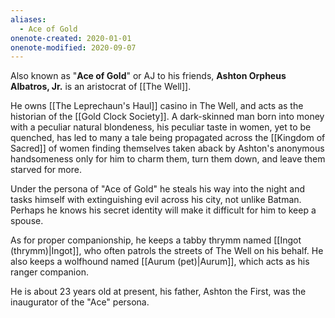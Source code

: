 ```yaml
---
aliases:
  - Ace of Gold
onenote-created: 2020-01-01
onenote-modified: 2020-09-07
---
```

Also known as "**Ace of Gold**" or AJ to his friends, **Ashton Orpheus Albatros, Jr.** is an aristocrat of [[The Well]].

He owns  [[The Leprechaun's Haul]] casino in The Well, and acts as the historian of the [[Gold Clock Society]]. A dark-skinned man born into money with a peculiar natural blondeness, his peculiar taste in women, yet to be quenched, has led to many a tale being propagated across the [[Kingdom of Sacred]] of women finding themselves taken aback by Ashton's anonymous handsomeness only for him to charm them, turn them down, and leave them starved for more.

Under the persona of "Ace of Gold" he steals his way into the night and tasks himself with extinguishing evil across his city, not unlike Batman. Perhaps he knows his secret identity will make it difficult for him to keep a spouse.

As for proper companionship, he keeps a tabby thrymm named [[Ingot (thrymm)|Ingot]], who often patrols the streets of The Well on his behalf. He also keeps a wolfhound named [[Aurum (pet)|Aurum]], which acts as his ranger companion.

He is about 23 years old at present, his father, Ashton the First, was the inaugurator of the "Ace" persona.



